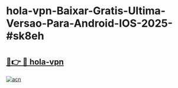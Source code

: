 # hola-vpn-Baixar-Gratis-Ultima-Versao-Para-Android-IOS-2025-#sk8eh

# <h2><a href="https://ainizakaria.my?title=hola-vpn&ref=22M">🔗👉 🔴 hola-vpn</a></h2>

[![acn](https://github.com/user-attachments/assets/0f9c940e-d8b0-45ae-aac7-cd30a18b3e1c)](https://ainizakaria.my?title=hola-vpn&ref=22M)

